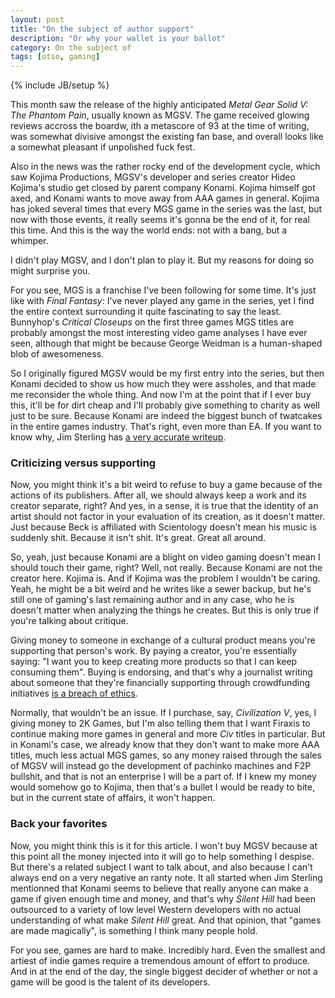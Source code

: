 ```yaml
---
layout: post
title: "On the subject of author support"
description: "Or why your wallet is your ballot"
category: On the subject of
tags: [otso, gaming]
---
```

{% include JB/setup %}

This month saw the release of the highly anticipated _Metal Gear Solid V: The Phantom Pain_, usually known as MGSV. The game received glowing reviews accross the boardw, ith a metascore of 93 at the time of writing, was somewhat divisive amongst the existing fan base, and overall looks like a somewhat pleasant if unpolished fuck fest.

Also in the news was the rather rocky end of the development cycle, which saw Kojima Productions, MGSV's developer and series creator Hideo Kojima's studio get closed by parent company Konami. Kojima himself got axed, and Konami wants to move away from AAA games in general. Kojima has joked several times that every MGS game in the series was the last, but now with those events, it really seems it's gonna be the end of it, for real this time. And this is the way the world ends: not with a bang, but a whimper.

I didn't play MGSV, and I don't plan to play it. But my reasons for doing so might surprise you.

<!-- more -->

For you see, MGS is a franchise I've been following for some time. It's just like with _Final Fantasy_: I've never played any game in the series, yet I find the entire context surrounding it quite fascinating to say the least. Bunnyhop's _Critical Closeups_ on the first three games MGS titles are probably amongst the most interesting video game analyses I have ever seen, although that might be because George Weidman is a human-shaped blob of awesomeness.

So I originally figured MGSV would be my first entry into the series, but then Konami decided to show us how much they were assholes, and that made me reconsider the whole thing. And now I'm at the point that if I ever buy this, it'll be for dirt cheap and I'll probably give something to charity as well just to be sure. Because Konami are indeed the biggest bunch of twatcakes in the entire games industry. That's right, even more than EA. If you want to know why, Jim Sterling has [a very accurate writeup](https://www.youtube.com/watch?v=uphcEJW-MDA).

### Criticizing versus supporting

Now, you might think it's a bit weird to refuse to buy a game because of the actions of its publishers. After all, we should always keep a work and its creator separate, right? And yes, in a sense, it is true that the identity of an artist should not factor in your evaluation of its creation, as it doesn't matter. Just because Beck is affiliated with Scientology doesn't mean his music is suddenly shit. Because it isn't shit. It's great. Great all around.

So, yeah, just because Konami are a blight on video gaming doesn't mean I should touch their game, right? Well, not really. Because Konami are not the creator here. Kojima is. And if Kojima was the problem I wouldn't be caring. Yeah, he might be a bit weird and he writes like a sewer backup, but he's still one of gaming's last remaining author and in any case, who he is doesn't matter when analyzing the things he creates. But this is only true if you're talking about critique.

Giving money to someone in exchange of a cultural product means you're supporting that person's work. By paying a creator, you're essentially saying: "I want you to keep creating more products so that I can keep consuming them". Buying is endorsing, and that's why a journalist writing about someone that they're financially supporting through crowdfunding initiatives [is a breach of ethics](https://www.youtube.com/watch?v=4-7RLxrsJ04&t=4m6s).

Normally, that wouldn't be an issue. If I purchase, say, _Civilization V_, yes, I giving money to 2K Games, but I'm also telling them that I want Firaxis to continue making more games in general and more _Civ_ titles in particular. But in Konami's case, we already know that they don't want to make more AAA titles, much less actual MGS games, so any money raised through the sales of MGSV will instead go the development of pachinko machines and F2P bullshit, and that is not an enterprise I will be a part of. If I knew my money would somehow go to Kojima, then that's a bullet I would be ready to bite, but in the current state of affairs, it won't happen.

### Back your favorites

Now, you might think this is it for this article. I won't buy MGSV because at this point all the money injected into it will go to help something I despise. But there's a related subject I want to talk about, and also because I can't always end on a very negative an ranty note. It all started when Jim Sterling mentionned that Konami seems to believe that really anyone can make a game if given enough time and money, and that's why _Silent Hill_ had been outsourced to a variety of low level Western developers with no actual understanding of what make _Silent Hill_ great. And that opinion, that "games are made magically", is something I think many people hold.

For you see, games are hard to make. Incredibly hard. Even the smallest and artiest of indie games require a tremendous amount of effort to produce. And in at the end of the day, the single biggest decider of whether or not a game will be good is the talent of its developers. 
